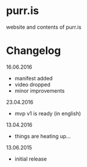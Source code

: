 purr.is
===========

website and contents of purr.is

Changelog
=========

16.06.2016

* manifest added
* video dropped 
* minor improvements

23.04.2016

* mvp v1 is ready (in english)

13.04.2016

* things are heating up...

13.06.2015

* initial release